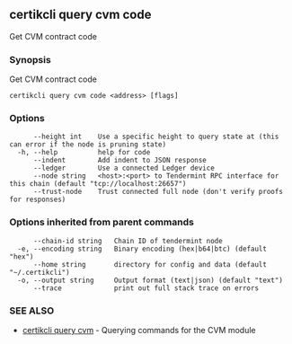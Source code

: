 ## certikcli query cvm code

Get CVM contract code

### Synopsis

Get CVM contract code

```
certikcli query cvm code <address> [flags]
```

### Options

```
      --height int    Use a specific height to query state at (this can error if the node is pruning state)
  -h, --help          help for code
      --indent        Add indent to JSON response
      --ledger        Use a connected Ledger device
      --node string   <host>:<port> to Tendermint RPC interface for this chain (default "tcp://localhost:26657")
      --trust-node    Trust connected full node (don't verify proofs for responses)
```

### Options inherited from parent commands

```
      --chain-id string   Chain ID of tendermint node
  -e, --encoding string   Binary encoding (hex|b64|btc) (default "hex")
      --home string       directory for config and data (default "~/.certikcli")
  -o, --output string     Output format (text|json) (default "text")
      --trace             print out full stack trace on errors
```

### SEE ALSO

* [certikcli query cvm](certikcli_query_cvm.md)	 - Querying commands for the CVM module



